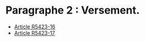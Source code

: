 #  Paragraphe 2 : Versement.

* [Article R5423-16](./LEGIARTI000018525046.md)
* [Article R5423-17](./LEGIARTI000018525044.md)
